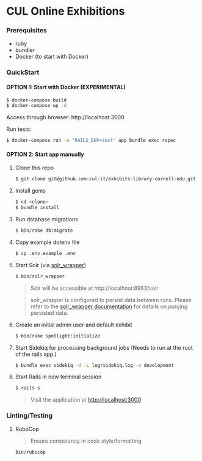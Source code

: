 # CUL Online Exhibitions

### Prerequisites

* ruby
* bundler
* Docker (to start with Docker)

### QuickStart

#### OPTION 1: Start with Docker (EXPERIMENTAL)

```sh
$ docker-compose build
$ docker-compose up -d
```

Access through browser: http://localhost:3000

Run tests:
```sh
$ docker-compose run -e "RAILS_ENV=test" app bundle exec rspec
```

#### OPTION 2: Start app manually

1. Clone this repo
   ```sh
   $ git clone git@github.com:cul-it/exhibits-library-cornell-edu.git
   ```

1. Install gems
   ```sh
   $ cd <clone>
   $ bundle install
   ```

1. Run database migrations
   ```sh
   $ bin/rake db:migrate
   ```

1. Copy example dotenv file
   ```sh
   $ cp .env.example .env
   ```

1. Start Solr (via [solr_wrapper](https://github.com/cbeer/solr_wrapper))
   ```sh
   $ bin/solr_wrapper
   ```
   > Solr will be accessible at http://localhost:8983/solr
   >
   > solr_wrapper is configured to persist data between runs. Please refer to the [solr_wrapper documentation](https://github.com/cbeer/solr_wrapper#cleaning-your-repository-from-the-command-line) for details on purging persisted data.

1. Create an initial admin user and default exhibit
   ```sh
   $ bin/rake spotlight:initialize
   ```

1. Start Sidekiq for processing background jobs (Needs to run at the root of the rails app.)
   ```sh
   $ bundle exec sidekiq -d -L log/sidekiq.log -e development
   ```

1. Start Rails in new terminal session
   ```sh
   $ rails s
   ```
   > Visit the application at  [http://localhost:3000](http://localhost:3000)

### Linting/Testing

1. RuboCop

   > Ensure consistency in code style/formatting

   ```sh
   bin/rubocop
   ```

